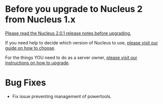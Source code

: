 # Before you upgrade to Nucleus 2 from Nucleus 1.x

[Please read the Nucleus 2.0.1 release notes before upgrading.](https://ore.spongepowered.org/Nucleus/Nucleus/versions/2.0.1)

If you need help to decide which version of Nucleus to use, [please visit our guide on how to choose](https://v2.nucleuspowered.org/docs/howto/version-choice.html).

For the things YOU need to do as a server owner, [please visit our instructions on how to upgrade](https://v2.nucleuspowered.org/docs/howto/migrate.html).


# Bug Fixes

* Fix issue preventing management of powertools.